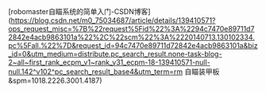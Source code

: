 [robomaster自瞄系统的简单入门-CSDN博客](https://blog.csdn.net/m0_75034687/article/details/139410571?ops_request_misc=%7B%22request%5Fid%22%3A%2294c7470e89711d72842e4acb9863101a%22%2C%22scm%22%3A%2220140713.130102334.pc%5Fall.%22%7D&request_id=94c7470e89711d72842e4acb9863101a&biz_id=0&utm_medium=distribute.pc_search_result.none-task-blog-2~all~first_rank_ecpm_v1~rank_v31_ecpm-18-139410571-null-null.142^v102^pc_search_result_base4&utm_term=rm 自瞄装甲板&spm=1018.2226.3001.4187)